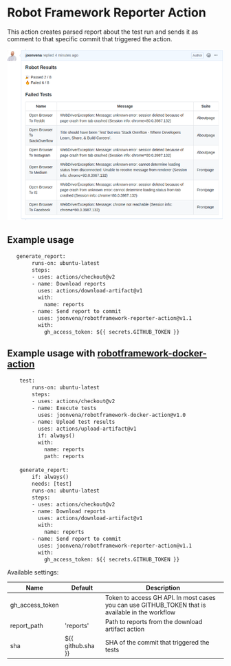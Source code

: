 # Robot Framework Reporter Action

This action creates parsed report about the test run and sends it as comment to that specific commit that triggered the action.  

![Example](example.png)  

## Example usage


```jobs:
   generate_report:
        runs-on: ubuntu-latest
        steps:
        - uses: actions/checkout@v2
        - name: Download reports
          uses: actions/download-artifact@v1
          with:
            name: reports
        - name: Send report to commit
          uses: joonvena/robotframework-reporter-action@v1.1
          with:
            gh_access_token: ${{ secrets.GITHUB_TOKEN }}
```

## Example usage with [robotframework-docker-action](https://github.com/marketplace/actions/robot-framework)

```jobs:
    test:
        runs-on: ubuntu-latest
        steps:
        - uses: actions/checkout@v2
        - name: Execute tests
          uses: joonvena/robotframework-docker-action@v1.0
        - name: Upload test results
          uses: actions/upload-artifact@v1
          if: always()
          with:
            name: reports
            path: reports
    
    generate_report:
        if: always()
        needs: [test] 
        runs-on: ubuntu-latest
        steps:
        - uses: actions/checkout@v2
        - name: Download reports
          uses: actions/download-artifact@v1
          with:
            name: reports
        - name: Send report to commit
          uses: joonvena/robotframework-reporter-action@v1.1
          with:
            gh_access_token: ${{ secrets.GITHUB_TOKEN }}
```

Available settings:

| Name                     | Default            | Description                                                                                                   |
| ------------------------ | ------------------ | ------------------------------------------------------------------------------------------------------------- |
| gh_access_token          |                    | Token to access GH API. In most cases you can use GITHUB_TOKEN that is available in the workflow              |
| report_path              | 'reports'          | Path to reports from the download artifact action                                                             |
| sha                      | ${{ github.sha }}  | SHA of the commit that triggered the tests                                                                    |
